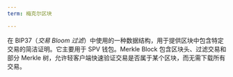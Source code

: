```yaml
---
term: 梅克尔区块

---
```

在 BIP37（*交易 Bloom 过滤*）中使用的一种数据结构，用于提供区块中包含特定交易的简洁证明。它主要用于 SPV 钱包。Merkle Block 包含区块头、过滤交易和部分 Merkle 树，允许轻客户端快速验证交易是否属于某个区块，而无需下载所有交易。